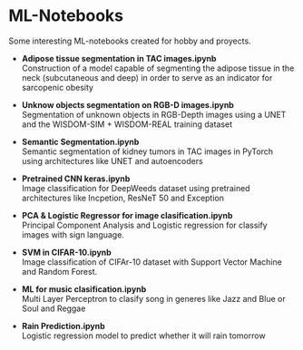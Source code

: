 # ML-Notebooks
Some interesting ML-notebooks created for hobby and proyects.

- **Adipose tissue segmentation in TAC images.ipynb**  
 Construction of a model capable of segmenting the adipose tissue in the neck (subcutaneous and deep) in order to serve as an indicator for sarcopenic obesity

- **Unknow objects segmentation on RGB-D images.ipynb**  
 Segmentation of unknown objects in RGB-Depth images using a UNET and the WISDOM-SIM + WISDOM-REAL training dataset

 - **Semantic Segmentation.ipynb**  
 Semantic segmentation of kidney tumors in TAC images in PyTorch using architectures like UNET and autoencoders

 - **Pretrained CNN keras.ipynb**  
 Image classification for DeepWeeds dataset using pretrained architectures like Incpetion, ResNeT 50 and Exception 

 - **PCA & Logistic Regressor for image clasification.ipynb**  
 Principal Component Analysis and Logistic regression for classify images with sign language.

 - **SVM in CIFAR-10.ipynb**  
 Image classification of CIFAr-10 dataset with Support Vector Machine and Random Forest.

 - **ML for music clasification.ipynb**  
 Multi Layer Perceptron to clasify song in generes like Jazz and Blue or Soul and Reggae

 - **Rain Prediction.ipynb**  
 Logistic regression model to predict whether it will rain tomorrow
 
